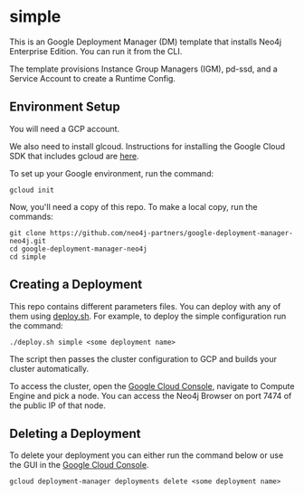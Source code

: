 # simple

This is an Google Deployment Manager (DM) template that installs Neo4j Enterprise Edition.  You can run it from the  CLI.

The template provisions Instance Group Managers (IGM), pd-ssd, and a Service Account to create a Runtime Config.

## Environment Setup

You will need a GCP account.

We also need to install glcoud.  Instructions for installing the Google Cloud SDK that includes gcloud are [here](https://cloud.google.com/sdk/).

To set up your Google environment, run the command:

    gcloud init

Now, you'll need a copy of this repo.  To make a local copy, run the commands:

    git clone https://github.com/neo4j-partners/google-deployment-manager-neo4j.git
    cd google-deployment-manager-neo4j
    cd simple

## Creating a Deployment

This repo contains different parameters files.  You can deploy with any of them using [deploy.sh](deploy.sh).  For example, to deploy the simple configuration run the command:

    ./deploy.sh simple <some deployment name>

The script then passes the cluster configuration to GCP and builds your cluster automatically.

To access the cluster, open the [Google Cloud Console](http://cloud.google.com/console), navigate to Compute Engine and pick a node.  You can access the Neo4j Browser on port 7474 of the public IP of that node.

## Deleting a Deployment

To delete your deployment you can either run the command below or use the GUI in the [Google Cloud Console](http://cloud.google.com/console).

    gcloud deployment-manager deployments delete <some deployment name>
